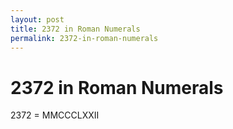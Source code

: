 ```yaml
---
layout: post
title: 2372 in Roman Numerals
permalink: 2372-in-roman-numerals
---
```


# 2372 in Roman Numerals

2372 = MMCCCLXXII
